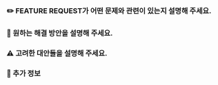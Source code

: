 ### **✏️ FEATURE REQUEST가 어떤 문제와 관련이 있는지 설명해 주세요.**

<!-- 문제가 무엇인지 명확하고 간결하게 설명해 주세요. -->

### **🔨 원하는 해결 방안을 설명해 주세요.**

<!-- 원하는 결과에 대해 명확하고 간결하게 설명해 주세요. -->

### **⚠️ 고려한 대안들을 설명해 주세요.**

<!-- 고려해본 다른 해결 방법이나 기능에 대한 명확하고 간결한 설명을 작성해 주세요. -->

### **📄 추가 정보**

<!-- 기능 요청과 관련된 추가적인 정보나 스크린샷을 여기에 추가해 주세요. -->

